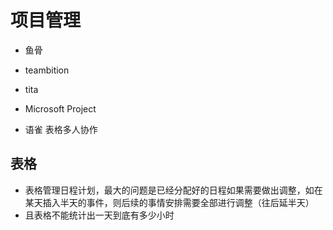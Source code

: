 # 项目管理

- 鱼骨
- teambition
- tita
- Microsoft Project

- 语雀 表格多人协作

## 表格

- 表格管理日程计划，最大的问题是已经分配好的日程如果需要做出调整，如在某天插入半天的事件，则后续的事情安排需要全部进行调整（往后延半天）
- 且表格不能统计出一天到底有多少小时
